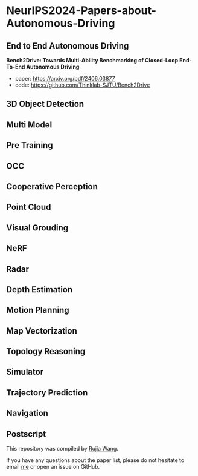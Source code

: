# NeurIPS2024-Papers-about-Autonomous-Driving

## End to End Autonomous Driving

**Bench2Drive: Towards Multi-Ability Benchmarking of Closed-Loop End-To-End Autonomous Driving**

- paper: https://arxiv.org/pdf/2406.03877
- code: https://github.com/Thinklab-SJTU/Bench2Drive




## 3D Object Detection



## Multi Model



## Pre Training



## OCC



##  Cooperative Perception



## Point Cloud



## Visual Grouding



## NeRF



## Radar



## Depth Estimation



## Motion Planning



## Map Vectorization



## Topology Reasoning



## Simulator



## Trajectory Prediction



## Navigation



## Postscript

This repository was compiled by [Rujia Wang](https://github.com/shenxiaowrj).

If you have any questions about the paper list, please do not hesitate to email [me](rujiawang329@gmail.com) or open an issue on GitHub.
